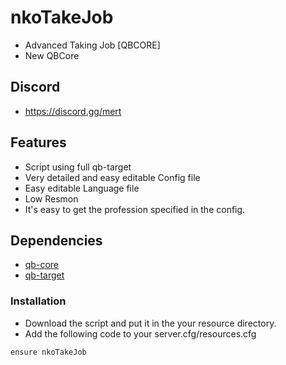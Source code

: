 # nkoTakeJob
- Advanced Taking Job [QBCORE]
- New QBCore

## Discord
- https://discord.gg/mert

## Features
- Script using full qb-target
- Very detailed and easy editable Config file
- Easy editable Language file
- Low Resmon
- It's easy to get the profession specified in the config.

## Dependencies
- [qb-core](https://github.com/qbcore-framework/qb-core)
- [qb-target](https://github.com/qbcore-framework/qb-target)

### Installation
- Download the script and put it in the your resource directory.
- Add the following code to your server.cfg/resources.cfg
```
ensure nkoTakeJob
```
